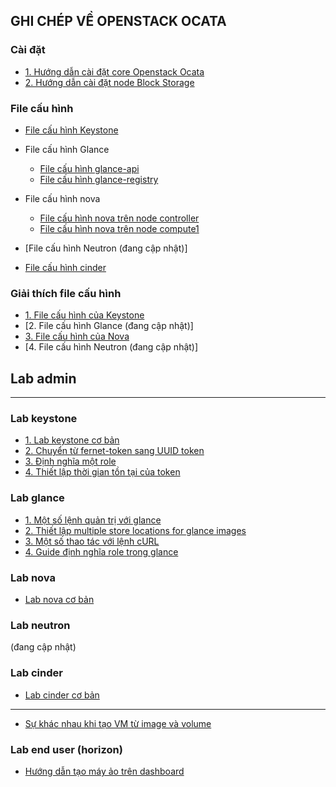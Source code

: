 ## GHI CHÉP VỀ OPENSTACK OCATA

### Cài đặt
- [1. Hướng dẫn cài đặt core Openstack Ocata](./docs/install.md)
- [2. Hướng dẫn cài đặt node Block Storage](./docs/install_block.md)

### File cấu hình 
- [File cấu hình Keystone](./files/keystone.conf)
- File cấu hình Glance
  - [File cấu hình glance-api](./files/glance-api.conf)
  - [File cấu hình glance-registry](.files/glance-registry.conf)
- File cấu hình nova
  - [File cấu hình nova trên node controller](./files/nova.conf)
  - [File cấu hình nova trên node compute1](./files/nova1.conf)

- [File cấu hình Neutron (đang cập nhật)]
- [File cấu hình cinder](./files/cinder.conf)

### Giải thích file cấu hình
- [1. File cấu hình của Keystone](./docs/Ghi_Chep_File_Config_Keystone.md)
- [2. File cấu hình Glance (đang cập nhật)]
- [3. File cấu hình của Nova](./docs/file_config_nova.md)
- [4. File cấu hình Neutron (đang cập nhật)]

## Lab admin
---

### Lab keystone
- [1. Lab keystone cơ bản](./docs/Cach_Su_Dung_Keystone.md)
- [2. Chuyển từ fernet-token sang UUID token](./docs/Chuyen_Tu_Fernet_Sang_UUID.md)
- [3. Định nghĩa một role](./docs/Define_role.md)
- [4. Thiết lập thời gian tồn tại của token](./docs/Guide_set_Time_token.md)

### Lab glance
- [1. Một số lệnh quản trị với glance](./docs/Command_line_glance.md)
- [2. Thiết lập multiple store locations for glance images](./docs/Multi_store_locations.md)
- [3. Một số thao tác với lệnh cURL](./docs/Curl_glance.md)
- [4. Guide định nghĩa role trong glance](./docs/Guide_define_role.md)

### Lab nova
- [Lab nova cơ bản](./docs/Lab_nova_basic.md)

### Lab neutron
(đang cập nhật)
### Lab cinder
- [Lab cinder cơ bản](./docs/Lab_cinder_basic.md)

---

- [Sự khác nhau khi tạo VM từ image và volume](./docs/Launch.md)

### Lab end user (horizon)
- [Hướng dẫn tạo máy ảo trên dashboard](./docs/Tao_may_ao_voi_dashboard.md)
